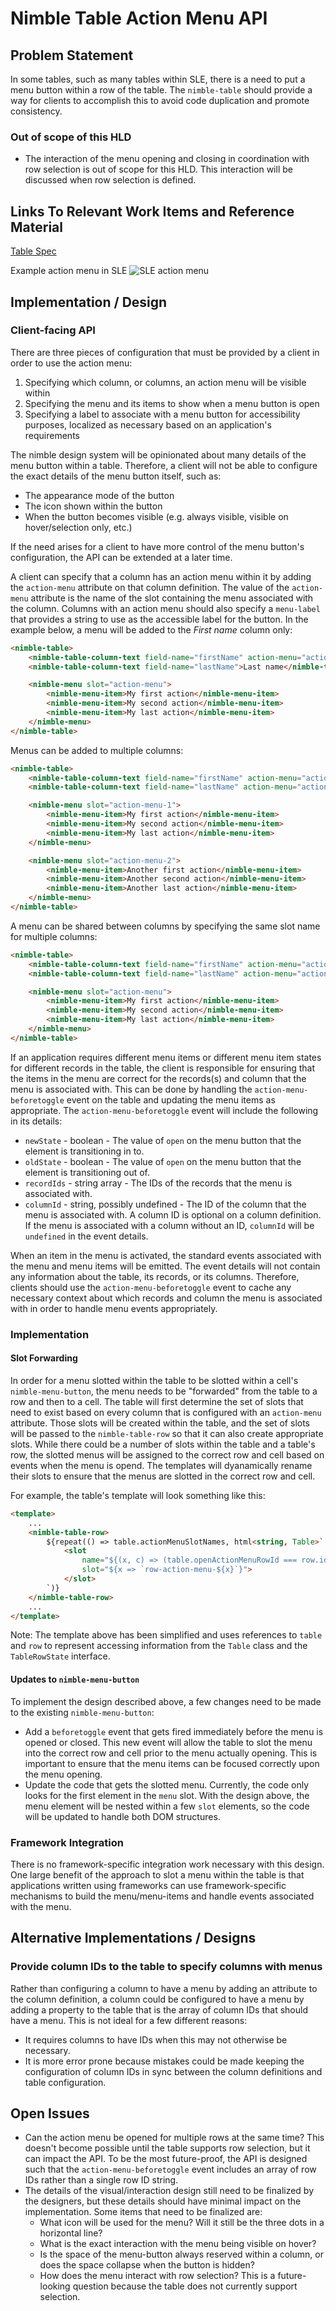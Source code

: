 # Nimble Table Action Menu API

## Problem Statement

In some tables, such as many tables within SLE, there is a need to put a menu button within a row of the table. The `nimble-table` should provide a way for clients to accomplish this to avoid code duplication and promote consistency.

### Out of scope of this HLD

-   The interaction of the menu opening and closing in coordination with row selection is out of scope for this HLD. This interaction will be discussed when row selection is defined.

## Links To Relevant Work Items and Reference Material

[Table Spec](./README.md)

Example action menu in SLE
![SLE action menu](./spec-images/sleActionMenu.png)

## Implementation / Design

### Client-facing API

There are three pieces of configuration that must be provided by a client in order to use the action menu:

1. Specifying which column, or columns, an action menu will be visible within
2. Specifying the menu and its items to show when a menu button is open
3. Specifying a label to associate with a menu button for accessibility purposes, localized as necessary based on an application's requirements

The nimble design system will be opinionated about many details of the menu button within a table. Therefore, a client will not be able to configure the exact details of the menu button itself, such as:

-   The appearance mode of the button
-   The icon shown within the button
-   When the button becomes visible (e.g. always visible, visible on hover/selection only, etc.)

If the need arises for a client to have more control of the menu button's configuration, the API can be extended at a later time.

A client can specify that a column has an action menu within it by adding the `action-menu` attribute on that column definition. The value of the `action-menu` attribute is the name of the slot containing the menu associated with the column. Columns with an action menu should also specify a `menu-label` that provides a string to use as the accessible label for the button. In the example below, a menu will be added to the _First name_ column only:

```HTML
<nimble-table>
    <nimble-table-column-text field-name="firstName" action-menu="action-menu" menu-label="Configure user">First name</nimble-table-column-text>
    <nimble-table-column-text field-name="lastName">Last name</nimble-table-column-text>

    <nimble-menu slot="action-menu">
        <nimble-menu-item>My first action</nimble-menu-item>
        <nimble-menu-item>My second action</nimble-menu-item>
        <nimble-menu-item>My last action</nimble-menu-item>
    </nimble-menu>
</nimble-table>
```

Menus can be added to multiple columns:

```HTML
<nimble-table>
    <nimble-table-column-text field-name="firstName" action-menu="action-menu-1" menu-label="Configure first name">First name</nimble-table-column-text>
    <nimble-table-column-text field-name="lastName" action-menu="action-menu-2" menu-label="Configure last name">Last name</nimble-table-column-text>

    <nimble-menu slot="action-menu-1">
        <nimble-menu-item>My first action</nimble-menu-item>
        <nimble-menu-item>My second action</nimble-menu-item>
        <nimble-menu-item>My last action</nimble-menu-item>
    </nimble-menu>

    <nimble-menu slot="action-menu-2">
        <nimble-menu-item>Another first action</nimble-menu-item>
        <nimble-menu-item>Another second action</nimble-menu-item>
        <nimble-menu-item>Another last action</nimble-menu-item>
    </nimble-menu>
</nimble-table>
```

A menu can be shared between columns by specifying the same slot name for multiple columns:

```HTML
<nimble-table>
    <nimble-table-column-text field-name="firstName" action-menu="action-menu" menu-label="Configure first name">First name</nimble-table-column-text>
    <nimble-table-column-text field-name="lastName" action-menu="action-menu" menu-label="Configure last name">Last name</nimble-table-column-text>

    <nimble-menu slot="action-menu">
        <nimble-menu-item>My first action</nimble-menu-item>
        <nimble-menu-item>My second action</nimble-menu-item>
        <nimble-menu-item>My last action</nimble-menu-item>
    </nimble-menu>
</nimble-table>
```

If an application requires different menu items or different menu item states for different records in the table, the client is responsible for ensuring that the items in the menu are correct for the records(s) and column that the menu is associated with. This can be done by handling the `action-menu-beforetoggle` event on the table and updating the menu items as appropriate. The `action-menu-beforetoggle` event will include the following in its details:


-   `newState` - boolean - The value of `open` on the menu button that the element is transitioning in to.
-   `oldState` - boolean - The value of `open` on the menu button that the element is transitioning out of.
-   `recordIds` - string array - The IDs of the records that the menu is associated with.
-   `columnId` - string, possibly undefined - The ID of the column that the menu is associated with. A column ID is optional on a column definition. If the menu is associated with a column without an ID, `columnId` will be `undefined` in the event details.

When an item in the menu is activated, the standard events associated with the menu and menu items will be emitted. The event details will not contain any information about the table, its records, or its columns. Therefore, clients should use the `action-menu-beforetoggle` event to cache any necessary context about which records and column the menu is associated with in order to handle menu events appropriately.

### Implementation

#### Slot Forwarding

In order for a menu slotted within the table to be slotted within a cell's `nimble-menu-button`, the menu needs to be "forwarded" from the table to a row and then to a cell. The table will first determine the set of slots that need to exist based on every column that is configured with an `action-menu` attribute. Those slots will be created within the table, and the set of slots will be passed to the `nimble-table-row` so that it can also create appropriate slots. While there could be a number of slots within the table and a table's row, the slotted menus will be assigned to the correct row and cell based on events when the menu is opend. The templates will dyanamically rename their slots to ensure that the menus are slotted in the correct row and cell.

For example, the table's template will look something like this:

```HTML
<template>
    ...
    <nimble-table-row>
        ${repeat(() => table.actionMenuSlotNames, html<string, Table>`
            <slot
                name="${(x, c) => (table.openActionMenuRowId === row.id) ? x : 'nimble-table-empty-action-menu')}"
                slot="${x => `row-action-menu-${x}`}">
            </slot>
        `)}
    </nimble-table-row>
    ...
</template>
```

Note: The template above has been simplified and uses references to `table` and `row` to represent accessing information from the `Table` class and the `TableRowState` interface.

#### Updates to `nimble-menu-button`

To implement the design described above, a few changes need to be made to the existing `nimble-menu-button`:

-   Add a `beforetoggle` event that gets fired immediately before the menu is opened or closed. This new event will allow the table to slot the menu into the correct row and cell prior to the menu actually opening. This is important to ensure that the menu items can be focused correctly upon the menu opening.
-   Update the code that gets the slotted menu. Currently, the code only looks for the first element in the `menu` slot. With the design above, the menu element will be nested within a few `slot` elements, so the code will be updated to handle both DOM structures.

### Framework Integration

There is no framework-specific integration work necessary with this design. One large benefit of the approach to slot a menu within the table is that applications written using frameworks can use framework-specific mechanisms to build the menu/menu-items and handle events associated with the menu.

## Alternative Implementations / Designs

### Provide column IDs to the table to specify columns with menus

Rather than configuring a column to have a menu by adding an attribute to the column definition, a column could be configured to have a menu by adding a property to the table that is the array of column IDs that should have a menu. This is not ideal for a few different reasons:

-   It requires columns to have IDs when this may not otherwise be necessary.
-   It is more error prone because mistakes could be made keeping the configuration of column IDs in sync between the column definitions and table configuration.

## Open Issues

-   Can the action menu be opened for multiple rows at the same time? This doesn't become possible until the table supports row selection, but it can impact the API. To be the most future-proof, the API is designed such that the `action-menu-beforetoggle` event includes an array of row IDs rather than a single row ID string.
-   The details of the visual/interaction design still need to be finalized by the designers, but these details should have minimal impact on the implementation. Some items that need to be finalized are:
    -   What icon will be used for the menu? Will it still be the three dots in a horizontal line?
    -   What is the exact interaction with the menu being visible on hover?
    -   Is the space of the menu-button always reserved within a column, or does the space collapse when the button is hidden?
    -   How does the menu interact with row selection? This is a future-looking question because the table does not currently support selection.

